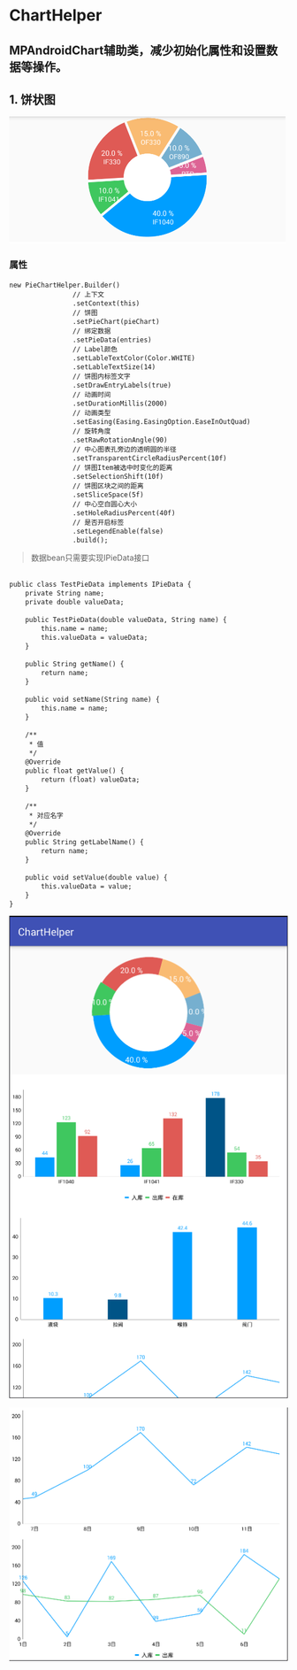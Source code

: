 # ChartHelper
## MPAndroidChart辅助类，减少初始化属性和设置数据等操作。

## 1. 饼状图

![饼图](https://github.com/chenyy0708/ChartHelper/blob/master/img/%E9%A5%BC%E5%9B%BE.png)

### 属性

```
new PieChartHelper.Builder()
                // 上下文
                .setContext(this)
                // 饼图
                .setPieChart(pieChart)
                // 绑定数据
                .setPieData(entries)
                // Label颜色
                .setLableTextColor(Color.WHITE)
                .setLableTextSize(14)
                // 饼图内标签文字
                .setDrawEntryLabels(true)
                // 动画时间
                .setDurationMillis(2000)
                // 动画类型
                .setEasing(Easing.EasingOption.EaseInOutQuad)
                // 旋转角度
                .setRawRotationAngle(90)
                // 中心图表孔旁边的透明圆的半径
                .setTransparentCircleRadiusPercent(10f)
                // 饼图Item被选中时变化的距离
                .setSelectionShift(10f)
                // 饼图区块之间的距离
                .setSliceSpace(5f)
                // 中心空白圆心大小
                .setHoleRadiusPercent(40f)
                // 是否开启标签
                .setLegendEnable(false)
                .build();
```

> 数据bean只需要实现IPieData接口

```

public class TestPieData implements IPieData {
    private String name;
    private double valueData;

    public TestPieData(double valueData, String name) {
        this.name = name;
        this.valueData = valueData;
    }

    public String getName() {
        return name;
    }

    public void setName(String name) {
        this.name = name;
    }

    /**
     * 值
     */
    @Override
    public float getValue() {
        return (float) valueData;
    }

    /**
     * 对应名字
     */
    @Override
    public String getLabelName() {
        return name;
    }

    public void setValue(double value) {
        this.valueData = value;
    }
}

```



![示例图1](https://github.com/chenyy0708/ChartHelper/blob/master/img/%E7%A4%BA%E4%BE%8B%E5%9B%BE.png)

![示例图1](https://github.com/chenyy0708/ChartHelper/blob/master/img/%E7%A4%BA%E4%BE%8B%E5%9B%BE2.png)
